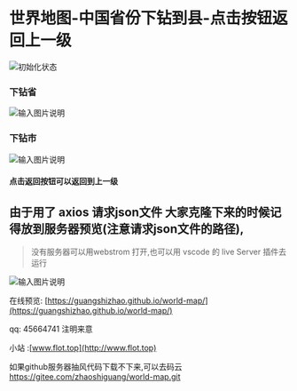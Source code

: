 # 世界地图-中国省份下钻到县-点击按钮返回上一级


![初始化状态](https://images.gitee.com/uploads/images/2020/1105/144234_02865319_4886126.png "屏幕截图.png")


### 下钻省

![输入图片说明](https://images.gitee.com/uploads/images/2020/1105/144407_415f054b_4886126.png "屏幕截图.png")

### 下钻市
![输入图片说明](https://images.gitee.com/uploads/images/2020/1105/144514_ad47645c_4886126.png "屏幕截图.png")

#### 点击返回按钮可以返回到上一级

## 由于用了 axios 请求json文件 大家克隆下来的时候记得放到服务器预览(注意请求json文件的路径),


>没有服务器可以用webstrom 打开,也可以用 vscode 的 live Server 插件去运行

![输入图片说明](https://images.gitee.com/uploads/images/2020/1105/144949_949e7e0c_4886126.png "屏幕截图.png")

在线预览: [https://guangshizhao.github.io/world-map/](https://guangshizhao.github.io/world-map/) 

qq: 45664741 注明来意

小站 :[www.flot.top](http://www.flot.top)

如果github服务器抽风代码下载不下来,可以去码云 [https://gitee.com/zhaoshiguang/world-map.git
](https://gitee.com/zhaoshiguang/world-map.git
) 
